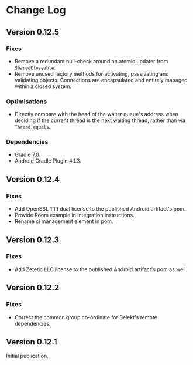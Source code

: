 Change Log
==========

## Version 0.12.5

### Fixes

* Remove a redundant null-check around an atomic updater from `SharedCloseable`.
* Remove unused factory methods for activating, passivating and validating objects. Connections are encapsulated and entirely managed within a closed system.

### Optimisations

* Directly compare with the head of the waiter queue's address when deciding if the current thread is the next waiting thread, rather than via `Thread.equals`.

### Dependencies

* Gradle 7.0.
* Android Gradle Plugin 4.1.3.

## Version 0.12.4

### Fixes

* Add OpenSSL 1.1.1 dual license to the published Android artifact's pom.
* Provide Room example in integration instructions.
* Rename ci management element in pom.

## Version 0.12.3

### Fixes

* Add Zetetic LLC license to the published Android artifact's pom as well.

## Version 0.12.2

### Fixes

* Correct the common group co-ordinate for Selekt's remote dependencies.

## Version 0.12.1

Initial publication.
